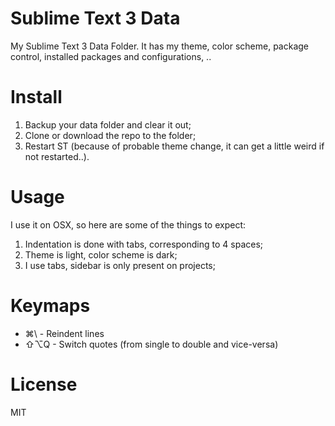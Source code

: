 Sublime Text 3 Data
===================

My Sublime Text 3 Data Folder. It has my theme, color scheme, package control, installed packages and configurations, ..

Install
=======

1. Backup your data folder and clear it out;
2. Clone or download the repo to the folder;
3. Restart ST (because of probable theme change, it can get a little weird if not restarted..).

Usage
=====

I use it on OSX, so here are some of the things to expect:

1. Indentation is done with tabs, corresponding to 4 spaces;
2. Theme is light, color scheme is dark;
3. I use tabs, sidebar is only present on projects;

Keymaps
=======

- ⌘\ - Reindent lines
- ⇧⌥Q - Switch quotes (from single to double and vice-versa)

License
=======

MIT

